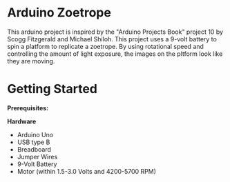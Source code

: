 
# Arduino Zoetrope

This arduino project is inspired by the "Arduino Projects Book" project 10 by Scogg Fitzgerald and Michael Shiloh. This project uses a 9-volt battery to spin a platform to replicate a zoetrope. By using rotational speed and controlling the amount of light exposure, the images on the pltform look like they are moving. 

# Getting Started

  **Prerequisites:**
  
  **Hardware**
  
  - Arduino Uno
  - USB type B
  - Breadboard
  - Jumper Wires
  - 9-Volt Battery
  - Motor (within 1.5-3.0 Volts and 4200-5700 RPM)
  
